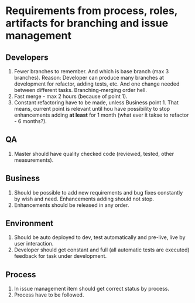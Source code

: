 # Requirements from process, roles, artifacts for branching and issue management

## Developers

1. Fewer branches to remember. And which is base branch (max 3 branches). Reason: Developer can produce many branches at
   development for refactor, adding tests, etc. And one change needed between different tasks. Branching-merging order
   hell.
2. Fast merge - max 2 hours (because of point 1).
3. Constant refactoring have to be made, unless Business point 1. That means, current point is relevant until hou have
   possibility to stop enhancements adding **at least** for 1 month (what ever it takse to refactor - 6 months?).

## QA

1. Master should have quality checked code (reviewed, tested, other measurements).

## Business

1. Should be possible to add new requirements and bug fixes constantly by wish and need. Enhancements adding should not
   stop.
2. Enhancements should be released in any order.

## Environment

1. Should be auto deployed to dev, test automatically and pre-live, live by user interaction.
2. Developer should get constant and full (all automatic tests are executed) feedback for task under development.

## Process

1. In issue management item should get correct status by process.
2. Process have to be followed.
